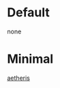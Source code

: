 # Default
none
# Minimal
[aetheris](https://github.com/0xMOPI/ember-styles/tree/main/aetheris-minimal)